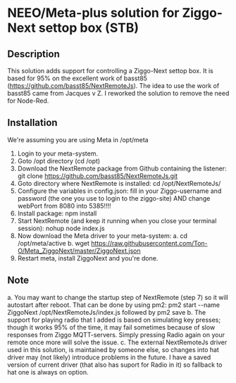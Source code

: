 # NEEO/Meta-plus solution for Ziggo-Next settop box (STB)
## Description
This solution adds support for controlling a Ziggo-Next settop box.
It is based for 95% on the excellent work of basst85 (https://github.com/basst85/NextRemoteJs).
The idea to use the work of basst85 came from Jacques v Z. I reworked the solution to remove the need for Node-Red. 

## Installation
We're assuming you are using Meta in /opt/meta 

 1. Login to your meta-system.
 2. Goto /opt directory (cd /opt)
 3. Download the NextRemote package from Github containing the listener: 
    git clone https://github.com/basst85/NextRemoteJs.git 
 4. Goto directory where NextRemote is installed: cd /opt/NextRemoteJs/
 5. Configure the variables in config.json: fill in your Ziggo-username and password (the one you use to login to the ziggo-site) AND change webPort from 8080 into 5385!!!!
 6. Install package: npm install
 7. Start NextRemote (and keep it running when you close your terminal session): 
    nohup node index.js 
 7. Now download the Meta driver to your meta-system:
    a. cd /opt/meta/active
    b. wget https://raw.githubusercontent.com/Ton-O/Meta_ZiggoNext/master/ZiggoNext.json
 8. Restart meta, install ZiggoNext and you're done.

## Note
a. You may want to change the startup step of NextRemote (step 7) so it will autostart after reboot. That can be done by using pm2: pm2 start --name ZiggoNext /opt/NextRemoteJs/index.js
followed by pm2 save
b. The support for playing radio that I added is based on simulating key presses; though it works 95% of the time, it may fail sometimes because of slow responses from Ziggo MQTT-servers.
Simply pressing Radio again on your remote once more will solve the issue. 
c. The external NextRemoteJs driver used in this solution, is maintained by someone else, so changes into hat driver may (not likely) introduce problems in the future. I have a saved version of current driver (that also has suport for Radio in it) so fallback to hat one is always on option.
